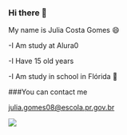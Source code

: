### Hi there 👋

My name is Julia Costa Gomes 😄

-I Am study at Alura0 

-I Have 15 old years 

-I Am study in school in Flórida 🏫

###You can contact me  

julia.gomes08@escola.pr.gov.br

![](https://tenor.com/pt-BR/view/dance-dance-moves-kid-black-kid-vibe-gif-22169658)
